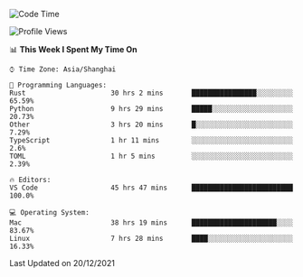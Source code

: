 <!--START_SECTION:waka-->
![Code Time](http://img.shields.io/badge/Code%20Time-836%20hrs%2053%20mins-blue)

![Profile Views](http://img.shields.io/badge/Profile%20Views-4-blue)

📊 **This Week I Spent My Time On** 

```text
⌚︎ Time Zone: Asia/Shanghai

💬 Programming Languages: 
Rust                     30 hrs 2 mins       ████████████████░░░░░░░░░   65.59% 
Python                   9 hrs 29 mins       █████░░░░░░░░░░░░░░░░░░░░   20.73% 
Other                    3 hrs 20 mins       █░░░░░░░░░░░░░░░░░░░░░░░░   7.29% 
TypeScript               1 hr 11 mins        ░░░░░░░░░░░░░░░░░░░░░░░░░   2.6% 
TOML                     1 hr 5 mins         ░░░░░░░░░░░░░░░░░░░░░░░░░   2.39%

🔥 Editors: 
VS Code                  45 hrs 47 mins      █████████████████████████   100.0%

💻 Operating System: 
Mac                      38 hrs 19 mins      █████████████████████░░░░   83.67% 
Linux                    7 hrs 28 mins       ████░░░░░░░░░░░░░░░░░░░░░   16.33%

```


 Last Updated on 20/12/2021
<!--END_SECTION:waka-->
